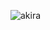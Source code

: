 ![akira](https://user-images.githubusercontent.com/17057747/89231403-ddc42f80-d5aa-11ea-8be1-3a1e2dc98fd9.gif)

<!--
**holahula/holahula** is a ✨ _special_ ✨ repository because its `README.md` (this file) appears on your GitHub profile.

Here are some ideas to get you started:

- 🔭 I’m currently working on ...
- 🌱 I’m currently learning ...
- 👯 I’m looking to collaborate on ...
- 🤔 I’m looking for help with ...
- 💬 Ask me about ...
- 📫 How to reach me: ...
- 😄 Pronouns: ...
- ⚡ Fun fact: ...
-->
